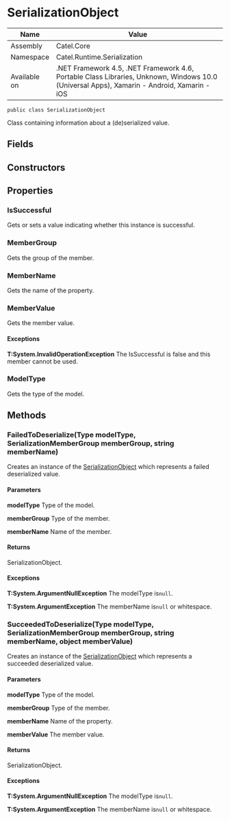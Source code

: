 

# SerializationObject

Name|Value
---|---
Assembly|Catel.Core
Namespace|Catel.Runtime.Serialization
Available on|.NET Framework 4.5, .NET Framework 4.6, Portable Class Libraries, Unknown, Windows 10.0 (Universal Apps), Xamarin - Android, Xamarin - iOS

```
public class SerializationObject
```

Class containing information about a (de)serialized value.



## Fields

## Constructors

## Properties

### IsSuccessful

Gets or sets a value indicating whether this instance is successful.



### MemberGroup

Gets the group of the member.



### MemberName

Gets the name of the property.



### MemberValue

Gets the member value.

#### Exceptions

**T:System.InvalidOperationException**
The IsSuccessful is false and this member cannot be used.



### ModelType

Gets the type of the model.



## Methods

### FailedToDeserialize(Type modelType, SerializationMemberGroup memberGroup, string memberName)

Creates an instance of the [SerializationObject](#) which represents a failed deserialized value.

#### Parameters

**modelType**
Type of the model.

**memberGroup**
Type of the member.

**memberName**
Name of the member.

#### Returns

SerializationObject.

#### Exceptions

**T:System.ArgumentNullException**
The modelType is`null`.

**T:System.ArgumentException**
The memberName is`null` or whitespace.



### SucceededToDeserialize(Type modelType, SerializationMemberGroup memberGroup, string memberName, object memberValue)

Creates an instance of the [SerializationObject](#) which represents a succeeded deserialized value.

#### Parameters

**modelType**
Type of the model.

**memberGroup**
Type of the member.

**memberName**
Name of the property.

**memberValue**
The member value.

#### Returns

SerializationObject.

#### Exceptions

**T:System.ArgumentNullException**
The modelType is`null`.

**T:System.ArgumentException**
The memberName is`null` or whitespace.



